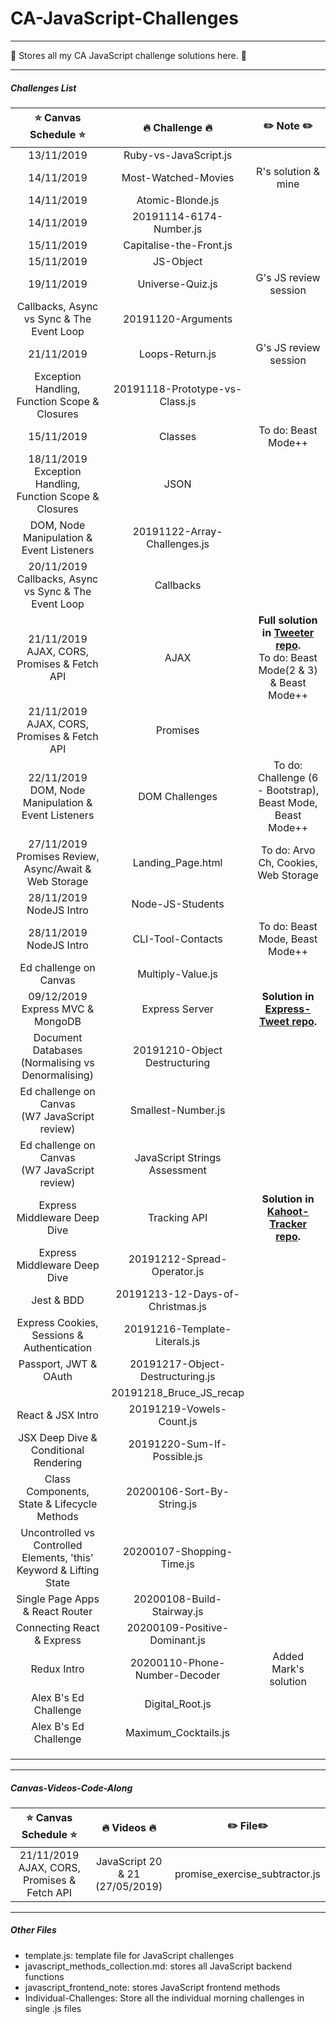# CA-JavaScript-Challenges

---

:whale: Stores all my CA JavaScript challenge solutions here. :whale:

---

##### Challenges List

|                    :star: Canvas Schedule :star:                    |     :fire: Challenge :fire:      |                                                  :pencil2: Note :pencil2:                                                  |
| :-----------------------------------------------------------------: | :------------------------------: | :------------------------------------------------------------------------------------------------------------------------: |
|                             13/11/2019                              |      Ruby-vs-JavaScript.js       |                                                                                                                            |
|                             14/11/2019                              |       Most-Watched-Movies        |                                                    R's solution & mine                                                     |
|                             14/11/2019                              |         Atomic-Blonde.js         |                                                                                                                            |
|                             14/11/2019                              |     20191114-6174-Number.js      |                                                                                                                            |
|                             15/11/2019                              |     Capitalise-the-Front.js      |                                                                                                                            |
|                             15/11/2019                              |            JS-Object             |                                                                                                                            |
|                             19/11/2019                              |         Universe-Quiz.js         |                                                   G's JS review session                                                    |
|              Callbacks, Async vs Sync & The Event Loop              |        20191120-Arguments        |                                                                                                                            |
|                             21/11/2019                              |         Loops-Return.js          |                                                   G's JS review session                                                    |
|            Exception Handling, Function Scope & Closures            |  20191118-Prototype-vs-Class.js  |                                                                                                                            |
|                             15/11/2019                              |             Classes              |                                                    To do: Beast Mode++                                                     |
|    18/11/2019</br>Exception Handling, Function Scope & Closures     |               JSON               |                                                                                                                            |
|              DOM, Node Manipulation & Event Listeners               |   20191122-Array-Challenges.js   |                                                                                                                            |
|      20/11/2019</br>Callbacks, Async vs Sync & The Event Loop       |            Callbacks             |                                                                                                                            |
|           21/11/2019</br>AJAX, CORS, Promises & Fetch API           |               AJAX               | **Full solution in [Tweeter repo](https://github.com/EllieChen-Git/Tweeter).**</br>To do: Beast Mode(2 & 3) & Beast Mode++ |
|           21/11/2019</br>AJAX, CORS, Promises & Fetch API           |             Promises             |                                                                                                                            |
|       22/11/2019</br>DOM, Node Manipulation & Event Listeners       |          DOM Challenges          |                                 To do: Challenge (6 - Bootstrap), Beast Mode, Beast Mode++                                 |
|      27/11/2019</br>Promises Review, Async/Await & Web Storage      |        Landing_Page.html         |                                            To do: Arvo Ch, Cookies, Web Storage                                            |
|                       28/11/2019 NodeJS Intro                       |         Node-JS-Students         |                                                                                                                            |
|                       28/11/2019 NodeJS Intro                       |        CLI-Tool-Contacts         |                                              To do: Beast Mode, Beast Mode++                                               |
|                       Ed challenge on Canvas                        |        Multiply-Value.js         |                                                                                                                            |
|                  09/12/2019 Express MVC & MongoDB                   |          Express Server          |                   **Solution in [Express-Tweet repo](https://github.com/EllieChen-Git/Express-Tweet).**                    |
|          Document Databases (Normalising vs Denormalising)          |  20191210-Object Destructuring   |                                                                                                                            |
|          Ed challenge on Canvas<br>(W7 JavaScript review)           |        Smallest-Number.js        |                                                                                                                            |
|          Ed challenge on Canvas<br>(W7 JavaScript review)           |  JavaScript Strings Assessment   |                                                                                                                            |
|                    Express Middleware Deep Dive                     |           Tracking API           |                  **Solution in [Kahoot-Tracker repo](https://github.com/EllieChen-Git/Kahoot-Tracker).**                   |
|                    Express Middleware Deep Dive                     |   20191212-Spread-Operator.js    |                                                                                                                            |
|                             Jest & BDD                              | 20191213-12-Days-of-Christmas.js |                                                                                                                            |
|             Express Cookies, Sessions & Authentication              |  20191216-Template-Literals.js   |                                                                                                                            |
|                        Passport, JWT & OAuth                        | 20191217-Object-Destructuring.js |                                                                                                                            |
|                                                                     |     20191218_Bruce_JS_recap      |                                                                                                                            | file in source_code_lesson |
|                          React & JSX Intro                          |     20191219-Vowels-Count.js     |                                                                                                                            |  |
|                JSX Deep Dive & Conditional Rendering                |   20191220-Sum-If-Possible.js    |                                                                                                                            |  |
|             Class Components, State & Lifecycle Methods             |    20200106-Sort-By-String.js    |                                                                                                                            |
| Uncontrolled vs Controlled Elements, 'this' Keyword & Lifting State |    20200107-Shopping-Time.js     |                                                                                                                            |
|                   Single Page Apps & React Router                   |    20200108-Build-Stairway.js    |                                                                                                                            |
|                     Connecting React & Express                      |  20200109-Positive-Dominant.js   |                                                                                                                            |
|                             Redux Intro                             |  20200110-Phone-Number-Decoder   |                                                   Added Mark's solution                                                    |
|                        Alex B's Ed Challenge                        |         Digital_Root.js          |                                                                                                                            |  |
|                        Alex B's Ed Challenge                        |       Maximum_Cocktails.js       |                                                                                                                            |
|                                                                     |                                  |                                                                                                                            |
|                                                                     |                                  |                                                                                                                            |
|                                                                     |                                  |                                                                                                                            |

---

##### Canvas-Videos-Code-Along

|        :star: Canvas Schedule :star:        |      :fire: Videos :fire:       |    :pencil2: File:pencil2:     |
| :-----------------------------------------: | :-----------------------------: | :----------------------------: |
| 21/11/2019 AJAX, CORS, Promises & Fetch API | JavaScript 20 & 21 (27/05/2019) | promise_exercise_subtractor.js |

---

##### Other Files

- template.js: template file for JavaScript challenges
- javascript_methods_collection.md: stores all JavaScript backend functions
- javascript_frontend_note: stores JavaScript frontend methods
- Individual-Challenges: Store all the individual morning challenges in single .js files

